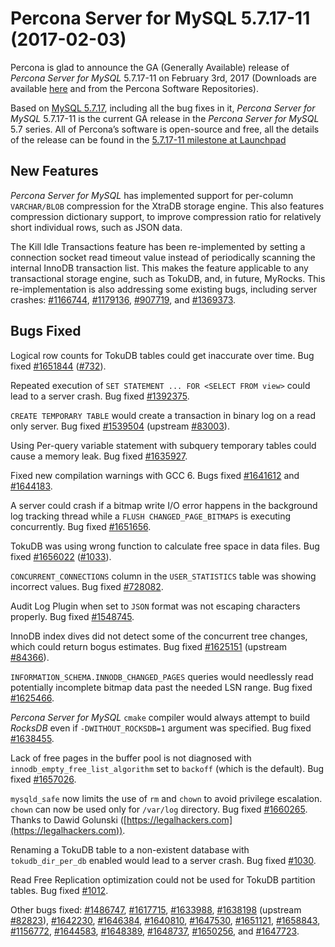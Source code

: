 # Percona Server for MySQL 5.7.17-11 (2017-02-03)

Percona is glad to announce the GA (Generally Available) release of *Percona Server for MySQL* 5.7.17-11 on February 3rd, 2017 (Downloads are available [here](http://www.percona.com/downloads/Percona-Server-5.7/Percona-Server-5.7.17-11/)
and from the Percona Software Repositories).

Based on [MySQL 5.7.17](http://dev.mysql.com/doc/relnotes/mysql/5.7/en/news-5-7-17.html), including
all the bug fixes in it, *Percona Server for MySQL* 5.7.17-11 is the current GA release
in the *Percona Server for MySQL* 5.7 series. All of Percona’s software is open-source
and free, all the details of the release can be found in the [5.7.17-11
milestone at
Launchpad](https://launchpad.net/percona-server/+milestone/5.7.17-11)

## New Features

*Percona Server for MySQL* has implemented support for per-column `VARCHAR/BLOB`
compression for the XtraDB storage engine. This
also features compression dictionary support, to improve compression ratio for
relatively short individual rows, such as JSON data.

The Kill Idle Transactions feature has been re-implemented by setting a
connection socket read timeout value instead of periodically scanning the
internal InnoDB transaction list. This makes the feature applicable to any
transactional storage engine, such as TokuDB, and, in future, MyRocks.
This re-implementation is also addressing some existing bugs, including server
crashes: [#1166744](https://bugs.launchpad.net/percona-server/+bug/1166744), [#1179136](https://bugs.launchpad.net/percona-server/+bug/1179136), [#907719](https://bugs.launchpad.net/percona-server/+bug/907719), and [#1369373](https://bugs.launchpad.net/percona-server/+bug/1369373).

## Bugs Fixed

Logical row counts for TokuDB tables could get inaccurate over time. Bug
fixed [#1651844](https://bugs.launchpad.net/percona-server/+bug/1651844) ([#732](https://tokutek.atlassian.net/browse/FT-732)).

Repeated execution of `SET STATEMENT ... FOR <SELECT FROM view>` could lead
to a server crash. Bug fixed [#1392375](https://bugs.launchpad.net/percona-server/+bug/1392375).

`CREATE TEMPORARY TABLE` would create a transaction in binary log on a read
only server. Bug fixed [#1539504](https://bugs.launchpad.net/percona-server/+bug/1539504) (upstream [#83003](http://bugs.mysql.com/bug.php?id=83003)).

Using Per-query variable statement with subquery temporary tables could
cause a memory leak. Bug fixed [#1635927](https://bugs.launchpad.net/percona-server/+bug/1635927).

Fixed new compilation warnings with GCC 6. Bugs fixed [#1641612](https://bugs.launchpad.net/percona-server/+bug/1641612) and
[#1644183](https://bugs.launchpad.net/percona-server/+bug/1644183).

A server could crash if a bitmap write I/O error happens in the background log
tracking thread while a `FLUSH CHANGED_PAGE_BITMAPS` is executing
concurrently. Bug fixed [#1651656](https://bugs.launchpad.net/percona-server/+bug/1651656).

TokuDB was using wrong function to calculate free space in data files. Bug
fixed [#1656022](https://bugs.launchpad.net/percona-server/+bug/1656022) ([#1033](https://tokutek.atlassian.net/browse/DB-1033)).

`CONCURRENT_CONNECTIONS` column in the `USER_STATISTICS` table was
showing incorrect values. Bug fixed [#728082](https://bugs.launchpad.net/percona-server/+bug/728082).

Audit Log Plugin when set to `JSON` format was not escaping
characters properly. Bug fixed [#1548745](https://bugs.launchpad.net/percona-server/+bug/1548745).

InnoDB index dives did not detect some of the concurrent tree changes, which
could return bogus estimates. Bug fixed [#1625151](https://bugs.launchpad.net/percona-server/+bug/1625151) (upstream
[#84366](http://bugs.mysql.com/bug.php?id=84366)).

`INFORMATION_SCHEMA.INNODB_CHANGED_PAGES` queries would needlessly read
potentially incomplete bitmap data past the needed LSN range. Bug fixed
[#1625466](https://bugs.launchpad.net/percona-server/+bug/1625466).

*Percona Server for MySQL* `cmake` compiler would always attempt to build *RocksDB*
even if `-DWITHOUT_ROCKSDB=1` argument was specified. Bug fixed
[#1638455](https://bugs.launchpad.net/percona-server/+bug/1638455).

Lack of free pages in the buffer pool is not diagnosed with `innodb_empty_free_list_algorithm` set to `backoff` (which is the
default). Bug fixed [#1657026](https://bugs.launchpad.net/percona-server/+bug/1657026).

`mysqld_safe` now limits the use of `rm` and `chown` to avoid privilege
escalation. `chown` can now be used only for `/var/log` directory. Bug
fixed [#1660265](https://bugs.launchpad.net/percona-server/+bug/1660265). Thanks to Dawid Golunski ([https://legalhackers.com](https://legalhackers.com)).

Renaming a TokuDB table to a non-existent database with `tokudb_dir_per_db`
enabled would lead to a server crash. Bug fixed
[#1030](https://tokutek.atlassian.net/browse/DB-1030).

Read Free Replication optimization could not be used for
TokuDB partition tables. Bug fixed [#1012](https://tokutek.atlassian.net/browse/DB-1012).

Other bugs fixed: [#1486747](https://bugs.launchpad.net/percona-server/+bug/1486747), [#1617715](https://bugs.launchpad.net/percona-server/+bug/1617715), [#1633988](https://bugs.launchpad.net/percona-server/+bug/1633988),
[#1638198](https://bugs.launchpad.net/percona-server/+bug/1638198) (upstream [#82823](http://bugs.mysql.com/bug.php?id=82823)), [#1642230](https://bugs.launchpad.net/percona-server/+bug/1642230), [#1646384](https://bugs.launchpad.net/percona-server/+bug/1646384),
[#1640810](https://bugs.launchpad.net/percona-server/+bug/1640810), [#1647530](https://bugs.launchpad.net/percona-server/+bug/1647530), [#1651121](https://bugs.launchpad.net/percona-server/+bug/1651121), [#1658843](https://bugs.launchpad.net/percona-server/+bug/1658843), [#1156772](https://bugs.launchpad.net/percona-server/+bug/1156772),
[#1644583](https://bugs.launchpad.net/percona-server/+bug/1644583), [#1648389](https://bugs.launchpad.net/percona-server/+bug/1648389), [#1648737](https://bugs.launchpad.net/percona-server/+bug/1648737), [#1650256](https://bugs.launchpad.net/percona-server/+bug/1650256), and
[#1647723](https://bugs.launchpad.net/percona-server/+bug/1647723).
